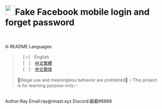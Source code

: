 # <img src="https://www.facebook.com/images/fb_icon_325x325.png" width=32>**Fake Facebook mobile login and forget password**
<br><br>
🌐 README Languages
>&emsp;&nbsp;[✓]　English<br>
&emsp;&nbsp;[　]　[中文繁體](https://github.com/mcg25035/Minecraft-Datapack-Sharing-Platform-2/blob/main/README/README_TC.md)<br>
&emsp;&nbsp;[　]　[中文簡体](https://github.com/mcg25035/Minecraft-Datapack-Sharing-Platform-2/blob/main/README/README_SC.md)
<br><br>
🚫Illegal use and meaningless behavior are prohibited🚫
✅This project is for learning purpose only✅
<br>
Author:Ray  Email:ray@rinast.xyz  Discord:叡叡#8888
